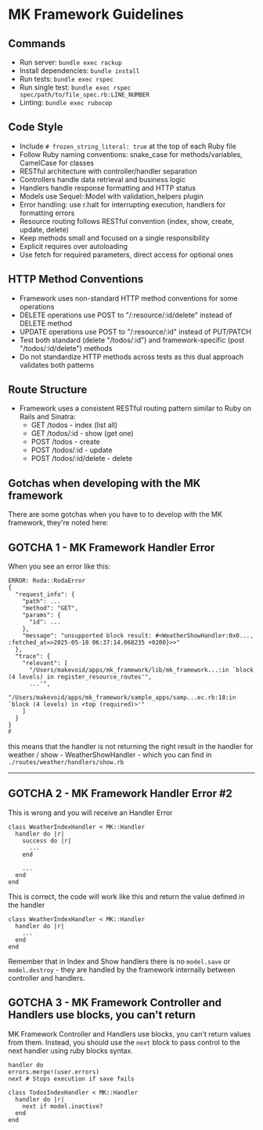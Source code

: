 # MK Framework Guidelines

## Commands
- Run server: `bundle exec rackup`
- Install dependencies: `bundle install`
- Run tests: `bundle exec rspec`
- Run single test: `bundle exec rspec spec/path/to/file_spec.rb:LINE_NUMBER`
- Linting: `bundle exec rubocop`

## Code Style
- Include `# frozen_string_literal: true` at the top of each Ruby file
- Follow Ruby naming conventions: snake_case for methods/variables, CamelCase for classes
- RESTful architecture with controller/handler separation
- Controllers handle data retrieval and business logic
- Handlers handle response formatting and HTTP status
- Models use Sequel::Model with validation_helpers plugin
- Error handling: use r.halt for interrupting execution, handlers for formatting errors
- Resource routing follows RESTful convention (index, show, create, update, delete)
- Keep methods small and focused on a single responsibility
- Explicit requires over autoloading
- Use fetch for required parameters, direct access for optional ones

## HTTP Method Conventions
- Framework uses non-standard HTTP method conventions for some operations
- DELETE operations use POST to "/:resource/:id/delete" instead of DELETE method
- UPDATE operations use POST to "/:resource/:id" instead of PUT/PATCH
- Test both standard (delete "/todos/:id") and framework-specific (post "/todos/:id/delete") methods
- Do not standardize HTTP methods across tests as this dual approach validates both patterns

## Route Structure
- Framework uses a consistent RESTful routing pattern similar to Ruby on Rails and Sinatra:
  - GET /todos - index (list all)
  - GET /todos/:id - show (get one)
  - POST /todos - create
  - POST /todos/:id - update
  - POST /todos/:id/delete - delete


## Gotchas when developing with the MK framework

There are some gotchas when you have to to develop with the MK framework, they're noted here:

## GOTCHA 1 - MK Framework Handler Error #

When you see an error like this:

```Run options: include {:locations=>{"./spec/request/weather_spec.rb"=>[17]}}
ERROR: Roda::RodaError
{
  "request_info": {
    "path": ...
    "method": "GET",
    "params": {
      "id": ...
    },
    "message": "unsupported block result: #<WeatherShowHandler:0x0..., :fetched_at=>2025-05-18 06:37:14.068235 +0200}>>"
  },
  "trace": {
    "relevant": [
      "/Users/makevoid/apps/mk_framework/lib/mk_framework...:in `block (4 levels) in register_resource_routes'",
      ...'",
      "/Users/makevoid/apps/mk_framework/sample_apps/samp...ec.rb:18:in `block (4 levels) in <top (required)>'"
    ]
  }
}
F
```

this means that the handler is not returning the right result in the handler for weather / show - WeatherShowHandler - which you can find in `./routes/weather/handlers/show.rb`

---

## GOTCHA 2 - MK Framework Handler Error #2

This is wrong and you will receive an Handler Error

```
class WeatherIndexHandler < MK::Handler
  handler do |r|
    success do |r|
      ...
    end

    ...
  end
end
```

This is correct, the code will work like this and return the value defined in the handler

```
class WeatherIndexHandler < MK::Handler
  handler do |r|
    ...
  end
end
```

Remember that in Index and Show handlers there is no `model.save` or `model.destroy` - they are handled by the framework internally between controller and handlers.

## GOTCHA 3 - MK Framework Controller and Handlers use blocks, you can't return

MK Framework Controller and Handlers use blocks, you can't return values from them. Instead, you should use the `next` block to pass control to the next handler using ruby blocks syntax.


```
handler do
errors.merge!(user.errors)
next # Stops execution if save fails
```

```
class TodosIndexHandler < MK::Handler
  handler do |r|
    next if model.inactive?
  end
end
```
